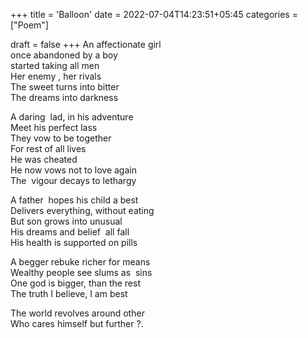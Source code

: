 +++
title = 'Balloon'
date = 2022-07-04T14:23:51+05:45
categories =["Poem"]

draft = false
+++
An affectionate girl  
once abandoned by a boy  
started taking all men  
Her enemy , her rivals  
The sweet turns into bitter  
The dreams into darkness  

A daring  lad, in his adventure  
Meet his perfect lass  
They vow to be together  
For rest of all lives  
He was cheated  
He now vows not to love again  
The  vigour decays to lethargy  

A father  hopes his child a best  
Delivers everything, without  eating  
But son grows into unusual  
His dreams and belief  all fall  
His health is supported on pills  

A begger rebuke richer for means  
Wealthy people see slums as  sins  
One god is bigger, than the rest  
The truth I believe, I am best  

The world revolves around other  
Who cares himself but further ?.  
